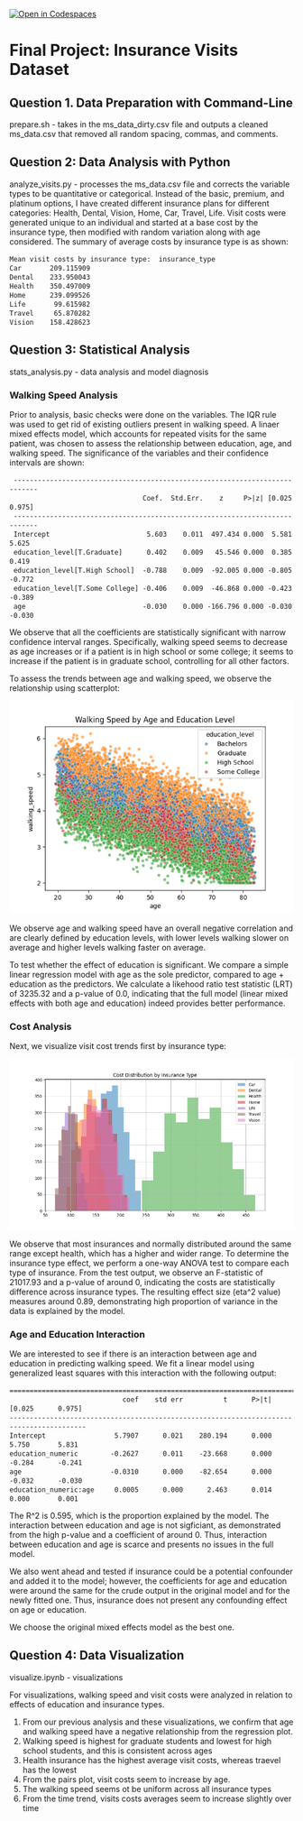 [![Open in Codespaces](https://classroom.github.com/assets/launch-codespace-2972f46106e565e64193e422d61a12cf1da4916b45550586e14ef0a7c637dd04.svg)](https://classroom.github.com/open-in-codespaces?assignment_repo_id=16988424)

# Final Project: Insurance Visits Dataset

## Question 1. Data Preparation with Command-Line

prepare.sh - takes in the ms_data_dirty.csv file and outputs a cleaned ms_data.csv that removed all random spacing, commas, and comments. 

## Question 2: Data Analysis with Python

analyze_visits.py - processes the ms_data.csv file and corrects the variable types to be quantitative or categorical. Instead of the basic, premium, and platinum options, I have created different insurance plans for different categories: Health, Dental, Vision, Home, Car, Travel, Life. Visit costs were generated unique to an individual and started at a base cost by the insurance type, then modified with random variation along with age considered. The summary of average costs by insurance type is as shown:

```plaintext
Mean visit costs by insurance type:  insurance_type
Car       209.115909
Dental    233.950043
Health    350.497009
Home      239.099526
Life       99.615982
Travel     65.870282
Vision    158.428623
```

## Question 3: Statistical Analysis

stats_analysis.py - data analysis and model diagnosis

### Walking Speed Analysis

Prior to analysis, basic checks were done on the variables. The IQR rule was used to get rid of existing outliers present in walking speed. A linaer mixed effects model, which accounts for repeated visits for the same patient, was chosen to assess the relationship between education, age, and walking speed. The significance of the variables and their confidence intervals are shown:

```plaintext
 ----------------------------------------------------------------------------
                                 Coef.  Std.Err.    z     P>|z| [0.025 0.975]
 ----------------------------------------------------------------------------
 Intercept                        5.603    0.011  497.434 0.000  5.581  5.625
 education_level[T.Graduate]      0.402    0.009   45.546 0.000  0.385  0.419
 education_level[T.High School]  -0.788    0.009  -92.005 0.000 -0.805 -0.772
 education_level[T.Some College] -0.406    0.009  -46.868 0.000 -0.423 -0.389
 age                             -0.030    0.000 -166.796 0.000 -0.030 -0.030
```

We observe that all the coefficients are statistically significant with narrow confidence interval ranges. Specifically, walking speed seems to decrease as age increases or if a patient is in high school or some college; it seems to increase if the patient is in graduate school, controlling for all other factors.

To assess the trends between age and walking speed, we observe the relationship using scatterplot:

![Trend between age and walking speed](trend_analysis.png)

We observe age and walking speed have an overall negative correlation and are clearly defined by education levels, with lower levels walking slower on average and higher levels walking faster on average.

To test whether the effect of education is significant. We compare a simple linear regression model with age as the sole predictor, compared to age + education as the predictors. We calculate a likehood ratio test statistic (LRT) of 3235.32 and a p-value of 0.0, indicating that the full model (linear mixed effects with both age and education) indeed provides better performance.

### Cost Analysis

Next, we visualize visit cost trends first by insurance type:

![Trend between visit costs and insurance type](insurance_cost_distribution.png) 

We observe that most insurances and normally distributed around the same range except health, which has a higher and wider range. To determine the insurance type effect, we perform a one-way ANOVA test to compare each type of insurance. From the test output, we observe an F-statistic of 21017.93 and a p-value of around 0, indicating the costs are statistically difference across insurance types. The resulting effect size (eta^2 value) measures around 0.89, demonstrating high proportion of variance in the data is explained by the model.

### Age and Education Interaction

We are interested to see if there is an interaction between age and education in predicting walking speed. We fit a linear model using generalized least squares with this interaction with the following output:

```plaintext
=========================================================================================
                            coef    std err          t      P>|t|      [0.025      0.975]
-----------------------------------------------------------------------------------------
Intercept                 5.7907      0.021    280.194      0.000       5.750       5.831
education_numeric        -0.2627      0.011    -23.668      0.000      -0.284      -0.241
age                      -0.0310      0.000    -82.654      0.000      -0.032      -0.030
education_numeric:age     0.0005      0.000      2.463      0.014       0.000       0.001
```

The R^2 is 0.595, which is the proportion explained by the  model. The interaction between education and age is not sigficiant, as demonstrated from the high p-value and a coefficient of around 0. Thus, interaction between education and age is scarce and presents no issues in the full model. 

We also went ahead and tested if insurance could be a potential confounder and added it to the model; however, the coefficients for age and education were around the same for the crude output in the original model and for the newly fitted one. Thus, insurance does not present any confounding effect on age or education.

We choose the original mixed effects model as the best one.

## Question 4: Data Visualization

visualize.ipynb - visualizations

For visualizations, walking speed and visit costs were analyzed in relation to effects of education and insurance types.

1. From our previous analysis and these visualizations, we confirm that age and walking speed have a negative relationship from the regression plot.
2. Walking speed is highest for graduate students and lowest for high school students, and this is consistent across ages
3. Health insurance has the highest average visit costs, whereas traevel has the lowest
4. From the pairs plot, visit costs seem to increase by age. 
5. The walking speed seems ot be uniform across all insurance types
6. From the time trend, visits costs averages seem to increase slightly over time


